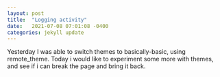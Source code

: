 ```yaml
---
layout: post
title:  "Logging activity"
date:   2021-07-08 07:01:08 -0400
categories: jekyll update
---
```

Yesterday I was able to switch themes to basically-basic, using remote_theme.
Today i would like to experiment some more with themes, and see if i can break the page and bring it back.
